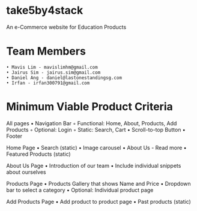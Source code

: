 # take5by4stack
An e-Commerce website for Education Products

# Team Members
    • Mavis Lim - mavislimhm@gmail.com
    • Jairus Sim - jairus.sim@gmail.com
    • Daniel Ang - daniel@lastonestandingsg.com
    • Irfan - irfan300791@gmail.com

# Minimum Viable Product Criteria
All pages
    • Navigation Bar
	◦ Functional: Home, About, Products, Add Products
	◦ Optional: Login
	◦ Static: Search, Cart
    • Scroll-to-top Button
    • Footer

Home Page
    • Search (static)
    • Image carousel
    • About Us - Read more
    • Featured Products (static)

About Us Page
    • Introduction of our team
    • Include individual snippets about ourselves

Products Page
    • Products Gallery that shows Name and Price
    • Dropdown bar to select a category
    • Optional: Individual product page

Add Products Page
    • Add product to product page
    • Past products (static)

